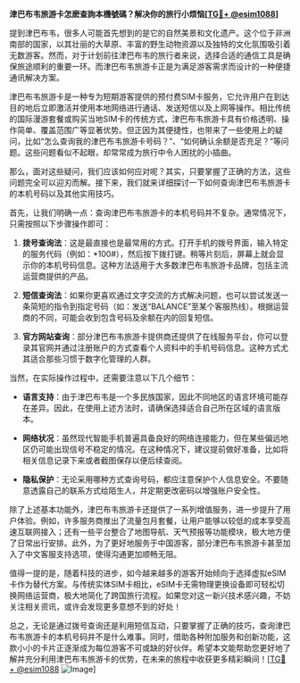 **津巴布韦旅游卡怎麽查詢本機號碼？解决你的旅行小烦恼[[TG💪+ @esim1088](https://t.me/s/esim1088)]**

提到津巴布韦，很多人可能首先想到的是它的自然美景和文化遗产。这个位于非洲南部的国家，以其壮丽的大草原、丰富的野生动物资源以及独特的文化氛围吸引着无数游客。然而，对于计划前往津巴布韦的旅行者来说，选择合适的通信工具是确保旅途顺利的重要一环。而津巴布韦旅游卡正是为满足游客需求而设计的一种便捷通讯解决方案。

津巴布韦旅游卡是一种专为短期游客提供的预付费SIM卡服务，它允许用户在到达目的地后立即激活并使用本地网络进行通话、发送短信以及上网等操作。相比传统的国际漫游套餐或购买当地SIM卡的传统方式，津巴布韦旅游卡具有价格透明、操作简单、覆盖范围广等显著优势。但正因为其便捷性，也带来了一些使用上的疑问，比如“怎么查询我的津巴布韦旅游卡号码？”、“如何确认余额是否充足？”等问题。这些问题看似不起眼，却常常成为旅行中令人困扰的小插曲。

那么，面对这些疑问，我们应该如何应对呢？其实，只要掌握了正确的方法，这些问题完全可以迎刃而解。接下来，我们就来详细探讨一下如何查询津巴布韦旅游卡的本机号码以及其他实用技巧。

首先，让我们明确一点：查询津巴布韦旅游卡的本机号码并不复杂。通常情况下，只需按照以下步骤操作即可：

1. **拨号查询法**：这是最直接也是最常用的方式。打开手机的拨号界面，输入特定的服务代码（例如：*100#），然后按下拨打键。稍等片刻后，屏幕上就会显示你的本机号码信息。这种方法适用于大多数津巴布韦旅游卡品牌，包括主流运营商提供的产品。

2. **短信查询法**：如果你更喜欢通过文字交流的方式解决问题，也可以尝试发送一条简短的指令到指定号码（如：发送“BALANCE”至某个客服热线）。根据运营商的不同，可能会收到包含号码及余额在内的回复短信。

3. **官方网站查询**：部分津巴布韦旅游卡提供商还提供了在线服务平台，你可以登录其官网并通过注册账户的方式查看个人资料中的手机号码信息。这种方式尤其适合那些习惯于数字化管理的人群。

当然，在实际操作过程中，还需要注意以下几个细节：

- **语言支持**：由于津巴布韦是一个多民族国家，因此不同地区的语言环境可能存在差异。因此，在使用上述方法时，请确保选择适合自己所在区域的语言版本。
  
- **网络状况**：虽然现代智能手机普遍具备良好的网络连接能力，但在某些偏远地区仍可能出现信号不稳定的情况。在这种情况下，建议提前做好准备，比如将相关信息记录下来或者截图保存以便后续查阅。

- **隐私保护**：无论采用哪种方式查询号码，都应注意保护个人信息安全。不要随意透露自己的联系方式给陌生人，并定期更改密码以增强账户安全性。

除了上述基本功能外，津巴布韦旅游卡还提供了一系列增值服务，进一步提升了用户体验。例如，许多服务商推出了流量包月套餐，让用户能够以较低的成本享受高速互联网接入；还有一些平台整合了地图导航、天气预报等功能模块，极大地方便了日常出行安排。此外，为了更好地服务于中国游客，部分津巴布韦旅游卡甚至加入了中文客服支持选项，使得沟通更加顺畅无阻。

值得一提的是，随着科技的进步，如今越来越多的游客开始倾向于选择虚拟eSIM卡作为替代方案。与传统实体SIM卡相比，eSIM卡无需物理更换设备即可轻松切换网络运营商，极大地简化了跨国旅行流程。如果您对这一新兴技术感兴趣，不妨关注相关资讯，或许会发现更多意想不到的好处！

总之，无论是通过拨号查询还是利用短信互动，只要掌握了正确的技巧，查询津巴布韦旅游卡的本机号码并不是什么难事。同时，借助各种附加服务和创新功能，这款小小的卡片正逐渐成为每位游客不可或缺的好伙伴。希望本文能帮助您更好地了解并充分利用津巴布韦旅游卡的优势，在未来的旅程中收获更多精彩瞬间！[[TG💪+ @esim1088](https://t.me/s/esim1088) ![Image](https://i.postimg.cc/4NQfJmqS/Snipaste-2025-05-13-00-14-12.png)]